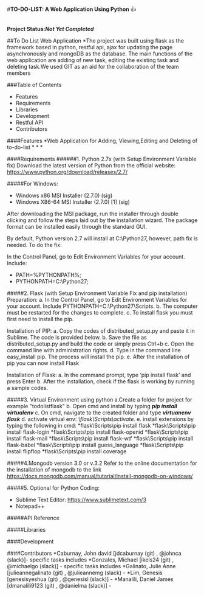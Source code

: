 #**TO-DO-LIST: A Web Application Using Python** :+1:

##
<b>Project Status:<i>Not Yet Completed</i></b>

##To Do List Web Application
*The project was built using flask as the framework based in python, restful api, ajax for updating the page asynchronously and mongoDB as the database. The main functions of the web application are adding of new task, editing the existing task and deleting task.We used GIT as an aid for the collaboration of the team members

###Table of Contents
* Features
* Requirements
* Libraries
* Development
* Restful API
* Contributors

####Features
*Web Application for Adding, Viewing,Editing and Deleting of to-do-list
*
*
*

####Requirements
######1.	Python 2.7x (with Setup Environment Variable fix)
Download the latest version of Python from the official website:
https://www.python.org/download/releases/2.7/ 

#####For Windows: 
* Windows x86 MSI Installer (2.7.0) (sig)
* Windows X86-64 MSI Installer (2.7.0) [1] (sig)

After downloading the MSI package, run the installer through double clicking and follow the steps laid out by the installation wizard. The package format can be installed easily through the standard GUI.

By default, Python version 2.7 will install at C:\Python27\, however, path fix is needed.
To do the fix:

In the Control Panel, go to Edit Environment Variables for your account. Include:
* PATH=%PYTHONPATH%;
* PYTHONPATH=C:\Python27;

#####2. Flask (with Setup Environment Variable Fix and pip installation)
Preparation:
a.	In the Control Panel, go to Edit Environment Variables for your account. Include PYTHONPATH=C:\Python27\Scripts.
b.	The computer must be restarted for the changes to complete.
c.	To install flask you must first need to install the pip.

Installation of PIP:
a.	Copy the codes of distributed_setup.py and paste it in Sublime. The code is provided below.
b.	Save the file as distributed_setup.py and build the code or simply press Ctrl+b
c.	Open the command line with administration rights.
d.	Type in the command line easy_install pip. The process will install the pip.
e.	After the installation of pip you can now install Flask

Installation of Flask:
a.	In the command prompt, type ‘pip install flask’ and press Enter
b.	After the installation, check if the flask is working by running a sample codes.

#####3. Virtual Environment using python
a.Create a folder for project for example "todolistflask"
b. Open cmd and install by typing <b><i>pip install virtualenv</i></b>
c. On cmd, navigate to the created folder and type <b><i>virtuanenv flask</i></b>
d. activate virtual env:	<i>\flask\Scripts\activate.</i>
e. install extensions by typing the following in cmd:
*flask\Scripts\pip install flask
*flask\Scripts\pip install flask-login
*flask\Scripts\pip install flask-openid
*flask\Scripts\pip install flask-mail
*flask\Scripts\pip install flask-wtf
*flask\Scripts\pip install flask-babel
*flask\Scripts\pip install guess_language
*flask\Scripts\pip install flipflop
*flask\Scripts\pip install coverage

#####4.Mongodb version 3.0 or v.3.2
Refer to the online documentation for the installation of mongodb to the link https://docs.mongodb.com/manual/tutorial/install-mongodb-on-windows/

#####5.	Optional for Python Coding:
*	Sublime Text Editor: https://www.sublimetext.com/3
*	Notepad++

#####API Reference


#####Libraries


####Development

####Contributors
*Caburnay, John david [jdcaburnay (git) , @johnca (slack)]- specific tasks includes
*Gonzales, Michael [ikels24 (git) , @michaelgo (slack)] - specific tasks includes
*Galinato, Julie Anne [julieannegalinato (git) , @julieannemg (slack) -
*Lim, Genesis [genesisyeshua (git) , @genesisl (slack)] - 
*Manalili, Daniel James [dmanalili9123 (git) , @danielma (slack)] - 
